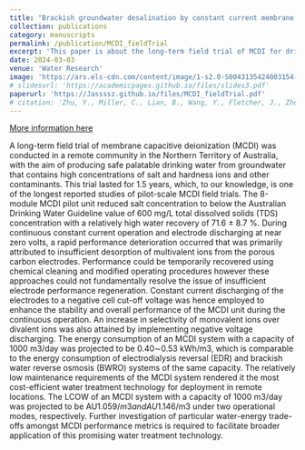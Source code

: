 ```yaml
---
title: "Brackish groundwater desalination by constant current membrane capacitive deionization (MCDI): Results of a long-term field trial in Central Australia "
collection: publications
category: manuscripts
permalink: /publication/MCDI_fieldTrial
excerpt: 'This paper is about the long-term field trial of MCDI for drinking water purification in Central Australia'
date: 2024-03-03
venue: 'Water Research'
image: 'https://ars.els-cdn.com/content/image/1-s2.0-S0043135424003154-ga1_lrg.jpg'
# slidesurl: 'https://academicpages.github.io/files/slides3.pdf'
paperurl: 'https://Jassssz.github.io/files/MCDI_fieldTrial.pdf'
# citation: 'Zhu, Y., Miller, C., Lian, B., Wang, Y., Fletcher, J., Zhou, H., He, Z., Lyu, S., Purser, M., Juracich, P. and Sweeney, D., 2024. Brackish groundwater desalination by constant current membrane capacitive deionization (MCDI): Results of a long-term field trial in Central Australia. Water Research, 254, p.121413.'
---
```


[More information here](https://doi.org/10.1016/j.watres.2024.121413)

A long-term field trial of membrane capacitive deionization (MCDI) was conducted in a remote community in the Northern Territory of Australia, with the aim of producing safe palatable drinking water from groundwater that contains high concentrations of salt and hardness ions and other contaminants. This trial lasted for 1.5 years, which, to our knowledge, is one of the longest reported studies of pilot-scale MCDI field trials. The 8-module MCDI pilot unit reduced salt concentration to below the Australian Drinking Water Guideline value of 600 mg/L total dissolved solids (TDS) concentration with a relatively high water recovery of 71.6 ± 8.7 %. During continuous constant current operation and electrode discharging at near zero volts, a rapid performance deterioration occurred that was primarily attributed to insufficient desorption of multivalent ions from the porous carbon electrodes. Performance could be temporarily recovered using chemical cleaning and modified operating procedures however these approaches could not fundamentally resolve the issue of insufficient electrode performance regeneration. Constant current discharging of the electrodes to a negative cell cut-off voltage was hence employed to enhance the stability and overall performance of the MCDI unit during the continuous operation. An increase in selectivity of monovalent ions over divalent ions was also attained by implementing negative voltage discharging. The energy consumption of an MCDI system with a capacity of 1000 m3/day was projected to be 0.40∼0.53 kWh/m3, which is comparable to the energy consumption of electrodialysis reversal (EDR) and brackish water reverse osmosis (BWRO) systems of the same capacity. The relatively low maintenance requirements of the MCDI system rendered it the most cost-efficient water treatment technology for deployment in remote locations. The LCOW of an MCDI system with a capacity of 1000 m3/day was projected to be AU$1.059/m3 and AU$1.146/m3 under two operational modes, respectively. Further investigation of particular water-energy trade-offs amongst MCDI performance metrics is required to facilitate broader application of this promising water treatment technology.
